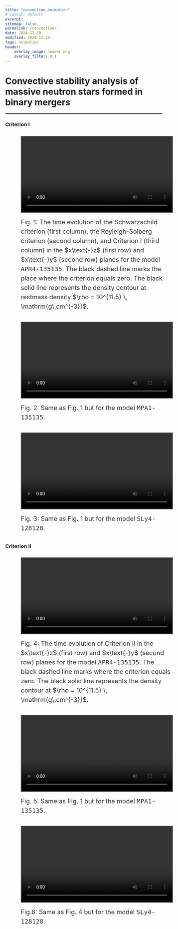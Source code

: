 ```yaml
---
title: "convection_animation"
# layout: default
excerpt: 
sitemap: false
permalink: /convection/
date: 2024-12-20
modified: 2024-12-20
tags: animation
header:
    overlay_image: header.png
    overlay_filter: 0.1 
---
```

# Convective stability analysis of massive neutron stars formed in binary mergers
<hr style="border:1px solid gray">

<head>
  <meta charset="UTF-8">
  <meta name="viewport" content="width=device-width, initial-scale=1.0">

  <!-- 引入 MathJax -->
  <script>
    MathJax = {
      tex: {
        inlineMath: [['$', '$'], ['\\(', '\\)']]
      }
    };
  </script>
  <script id="MathJax-script" async
    src="https://cdn.jsdelivr.net/npm/mathjax@3/es5/tex-chtml.js">
  </script>

  <style>
    figure {
      width: 100%;
      padding: 10px;
      box-sizing: border-box;
      text-align: center;
    }

    video {
      width: 100%;
      height: auto;
      border: 2px solid #555;
    }

    figcaption {
      margin-top: 15px;
      font-size: 20px;
      color: #333;
      line-height: 1.5;
      text-align: left;
    }
  </style>
</head>
<body>
  <!-- Criterion I group -->
  <section>
    <h3>Criterion I</h3>
    <figure>
      <video controls>
        <source src="https://gravyong.github.io/assets/videos/APR4_2_4.mp4" type="video/mp4">
      </video>
      <figcaption>
        Fig. 1: The time evolution of the Schwarzschild criterion (first column), the Reyleigh-Solberg criterion (second column), and Criterion I (third column) in the $x\text{-}z$ (first row) and $x\text{-}y$ (second row) planes for the model <tt>APR4-135135</tt>. The black dashed line marks the place where the criterion equals zero. The black solid line represents the density contour at restmass density $\rho = 10^{11.5} \, \mathrm{g\,cm^{-3}}$.
      </figcaption>
    </figure>
    <figure>
      <video controls>
        <source src="https://gravyong.github.io/assets/videos/MPA1_1_4.mp4" type="video/mp4">
      </video>
      <figcaption>
        Fig. 2: Same as Fig. 1 but for the model <tt>MPA1-135135</tt>.
      </figcaption>
    </figure>
    <figure>
      <video controls>
        <source src="https://gravyong.github.io/assets/videos/SLy4_2_5.mp4" type="video/mp4">
      </video>
      <figcaption>
        Fig. 3: Same as Fig. 1 but for the model <tt>SLy4-128128</tt>.
      </figcaption>
    </figure>
  </section>
  <!-- Criterion II group -->
  <section>
    <h3>Criterion II</h3>
    <figure>
      <video controls>
        <source src="https://gravyong.github.io/assets/videos/APR4_CritII.mp4" type="video/mp4">
      </video>
      <figcaption>
        Fig. 4: The time evolution of Criterion II in the $x\text{-}z$ (first row) and $x\text{-}y$ (second row) planes for the model <tt>APR4-135135</tt>. The black dashed line marks where the criterion equals zero. The black solid line represents the density contour at $\rho = 10^{11.5} \, \mathrm{g\,cm^{-3}}$.
      </figcaption>
    </figure>
    <figure>
      <video controls>
        <source src="https://gravyong.github.io/assets/videos/MPA1_CritII.mp4" type="video/mp4">
      </video>
      <figcaption>
        Fig. 5: Same as Fig. 1 but for the model <tt>MPA1-135135</tt>.
      </figcaption>
    </figure>
    <figure>
      <video controls>
        <source src="https://gravyong.github.io/assets/videos/SLy4_CritII.mp4" type="video/mp4">
      </video>
      <figcaption>
        Fig.6: Same as Fig. 4 but for the model <tt>SLy4-128128</tt>.
      </figcaption>
    </figure>
  </section>
</body>


